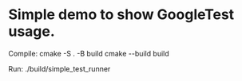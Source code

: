 # Simple demo to show GoogleTest usage.

Compile:
    cmake -S . -B build 
    cmake --build build

Run:
    ./build/simple_test_runner

